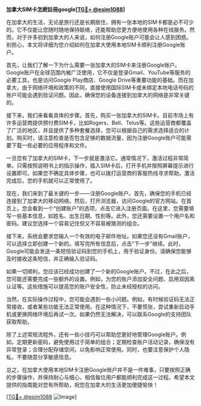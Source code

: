 **加拿大SIM卡怎麽註冊google[[TG💪+ @esim1088](https://t.me/s/esim1088)]**

在加拿大的生活，无论是旅行还是长期居住，拥有一张本地的SIM卡都是必不可少的。它不仅能让您随时随地保持联络，还能帮助您更方便地使用各种在线服务。然而，对于许多初到加拿大的人来说，如何注册Google账户可能会让人感到困惑。别担心，本文将详细为您介绍如何在加拿大使用本地SIM卡顺利注册Google账户。

首先，让我们了解一下为什么需要一张加拿大的SIM卡来注册Google账户。Google账户在全球范围内被广泛使用，它不仅是登录Gmail、YouTube等服务的必要工具，也是访问Google Play商店、Google Drive等重要功能的基础。而在加拿大，由于网络环境和政策的不同，直接使用国际SIM卡或未绑定本地电话号码的账户可能会遇到验证问题。因此，确保您的设备连接到加拿大的网络是非常关键的。

接下来，我们来看看具体的步骤。首先，购买一张加拿大的SIM卡。目前市场上有许多运营商提供预付费SIM卡，比如Rogers、Bell、Telus等。这些运营商都覆盖了广泛的地区，并且提供了多种套餐选择，您可以根据自己的需求选择适合的计划。购买时，请注意检查是否包含足够的数据流量，因为注册Google账户可能需要下载一些必要的应用程序和文件。

一旦您有了加拿大的SIM卡，下一步就是激活它。通常情况下，激活过程非常简单。只需按照说明书上的指示操作，插入SIM卡后，打开手机并按照屏幕提示进行设置即可。如果您不确定具体步骤，也可以拨打运营商的客服热线寻求帮助。激活完成后，您的手机就可以正常使用了。

现在，我们来到了最关键的一步——注册Google账户。首先，确保您的手机已经连接到了加拿大的移动网络。然后，打开浏览器，访问Google的官方网站。在首页上，您会看到一个“创建账户”的选项，点击它进入注册页面。在这里，您需要填写一些基本信息，如姓名、出生日期、性别等。此外，您还需要设置一个用户名和密码。建议您选择一个容易记住但又不容易被猜测的组合。

接下来，系统会要求您输入一个有效的电子邮件地址。如果您还没有Gmail账户，可以选择立即创建一个新的。填写完所有信息后，点击“下一步”继续。此时，Google可能会发送一条短信验证码到您的手机上，用于验证身份。请确保您能够及时接收这条短信，并正确输入验证码。

如果一切顺利，您应该已经成功创建了一个新的Google账户。不过，在此之后，您可能还需要完成一些额外的设置。例如，为您的账户添加安全问题、启用双因素认证等。这些措施可以提高您的账户安全性，防止未经授权的访问。

当然，在实际操作过程中，您可能会遇到一些小问题。例如，有时候验证码无法正常接收，或者某些功能无法正常使用。在这种情况下，不要慌张，尝试重新启动手机或更换网络环境后再试一次。如果仍然无法解决，可以联系Google的支持团队获取帮助。

除了上述常规流程外，还有一些小技巧可以帮助您更好地管理Google账户。例如，定期更新密码，避免使用过于简单的组合；定期检查账户活动记录，确保没有异常登录；合理分配存储空间，以免影响正常使用。同时，也要注意保护个人隐私，不要随意分享敏感信息。

总之，在加拿大使用本地SIM卡注册Google账户并不是一件难事，只要按照正确的步骤操作，并保持耐心与细心，相信每位用户都能顺利完成这一过程。希望本文提供的指南能对您有所帮助，祝您在加拿大的生活更加便捷愉快！

[[TG💪+ @esim1088](https://t.me/s/esim1088) ![Image](https://i.postimg.cc/4NQfJmqS/Snipaste-2025-05-13-00-14-12.png)]